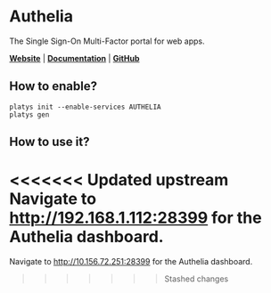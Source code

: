 # Authelia

The Single Sign-On Multi-Factor portal for web apps. 

**[Website](https://www.authelia.com/)** | **[Documentation](https://www.authelia.com/overview/prologue/introduction/)** | **[GitHub](https://github.com/authelia/authelia)**

## How to enable?

```
platys init --enable-services AUTHELIA
platys gen
```

## How to use it?

<<<<<<< Updated upstream
Navigate to <http://192.168.1.112:28399> for the Authelia dashboard.
=======
Navigate to <http://10.156.72.251:28399> for the Authelia dashboard.
>>>>>>> Stashed changes
